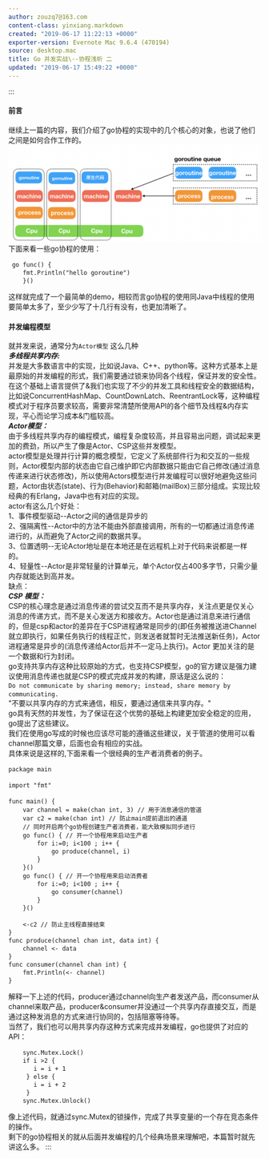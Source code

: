 ```yaml
---
author: zouzq7@163.com
content-class: yinxiang.markdown
created: "2019-06-17 11:22:13 +0000"
exporter-version: Evernote Mac 9.6.4 (470194)
source: desktop.mac
title: Go 并发实战\--协程浅析 二
updated: "2019-06-17 15:49:22 +0000"
---
```


:::  
#### 前言  

继续上一篇的内容，我们介绍了go协程的实现中的几个核心的对象，也说了他们之间是如何合作工作的。\
![](Go%20%E5%B9%B6%E5%8F%91%E5%AE%9E%E6%88%98--%E5%8D%8F%E7%A8%8B%E6%B5%85%E6%9E%90%20%E4%BA%8C.resources/28C3029B-4933-4AE7-9D3E-C514D5E6C33B.png) 
 \
下面来看一些go协程的使用：

```  
 go func() {
    fmt.Println("hello goroutine")
    }()
```

这样就完成了一个最简单的demo，相较而言go协程的使用同Java中线程的使用要简单太多了，至少少写了十几行有没有，也更加清晰了。

#### 并发编程模型  

就并发来说，通常分为`Actor模型` 这么几种\
***多线程共享内存:***\
并发是大多数语言中的实现，比如说Java、C++、python等。这种方式基本上是最原始的并发编程的形式，我们需要通过锁来协同各个线程，保证并发的安全性。在这个基础上语言提供了&我们也实现了不少的并发工具和线程安全的数据结构，比如说ConcurrentHashMap、CountDownLatch、ReentrantLock等，这种编程模式对于程序员要求较高，需要非常清楚所使用API的各个细节及线程&内存实现，平心而论学习成本&门槛较高。\
***Actor模型：***\
由于多线程共享内存的编程模式，编程复杂度较高，并且容易出问题，调试起来更加的费劲，所以产生了像是Actor、CSP这些并发模型。\
actor模型是处理并行计算的概念模型，它定义了系统部件行为和交互的一些规则，Actor模型内部的状态由它自己维护即它内部数据只能由它自己修改(通过消息传递来进行状态修改)，所以使用Actors模型进行并发编程可以很好地避免这些问题，Actor由状态(state)、行为(Behavior)和邮箱(mailBox)三部分组成。实现比较经典的有Erlang，Java中也有对应的实现。\
actor有这么几个好处：\
1、事件模型驱动\--Actor之间的通信是异步的\
2、强隔离性\--Actor中的方法不能由外部直接调用，所有的一切都通过消息传递进行的，从而避免了Actor之间的数据共享。\
3、位置透明\--无论Actor地址是在本地还是在远程机上对于代码来说都是一样的。\
4、轻量性\--Actor是非常轻量的计算单元，单个Actor仅占400多字节，只需少量内存就能达到高并发。\
缺点：\
***CSP 模型：***\
CSP的核心理念是通过消息传递的尝试交互而不是共享内存，关注点更是仅关心消息的传递方式，而不是关心发送方和接收方。Actor也是通过消息来进行通信的，但是csp和actor的差异在于CSP进程通常是同步的(即任务被推送进Channel就立即执行，如果任务执行的线程正忙，则发送者就暂时无法推送新任务)，Actor进程通常是异步的(消息传递给Actor后并不一定马上执行)。Actor
更加关注的是一个数据和行为封闭。\
go支持共享内存这种比较原始的方式，也支持CSP模型，go的官方建议是强力建议使用消息传递也就是CSP的模式完成并发的构建，原话是这么说的：\
`Do not communicate by sharing memory; instead, share memory by communicating.` \
"不要以共享内存的方式来通信，相反，要通过通信来共享内存。"\
go具有天然的并发性，为了保证在这个优势的基础上构建更加安全稳定的应用，go提出了这些建议。\
我们在使用go写成的时候也应该尽可能的遵循这些建议，关于管道的使用可以看channel那篇文章，后面也会有相应的实战。\
具体来说是这样的,下面来看一个很经典的生产者消费者的例子。

```  
package main

import "fmt"

func main() {
    var channel = make(chan int, 3) // 用于消息通信的管道
    var c2 = make(chan int) // 防止main提前退出的通道
    // 同时开启两个go协程创建生产者消费者，能大致模拟同步进行
    go func() { // 开一个协程用来启动生产者
        for i:=0; i<100 ; i++ {
            go produce(channel, i)
        }
    }()
    go func() { // 开一个协程用来启动消费者
        for i:=0; i<100 ; i++ {
            go consumer(channel)
        }
    }()
    
    <-c2 // 防止主线程直接结束
}
func produce(channel chan int, data int) {
    channel <- data
}
func consumer(channel chan int) {
    fmt.Println(<- channel)
}
```

解释一下上述的代码，producer通过channel向生产者发送产品，而consumer从channel来取产品，producer&consumer并没通过一个共享内存直接交互，而是通过这种发消息的方式来进行协同的，包括阻塞等待等。\
当然了，我们也可以用共享内存这种方式来完成并发编程，go也提供了对应的API：

```  
    sync.Mutex.Lock()
    if i >2 {
       i = i + 1
     } else {
       i = i + 2
     }
    sync.Mutex.Unlock()
```

像上述代码，就通过sync.Mutex的锁操作，完成了共享变量i的一个存在竞态条件的操作。\
剩下的go协程相关的就从后面并发编程的几个经典场景来理解吧，本篇暂时就先讲这么多。
:::

 
